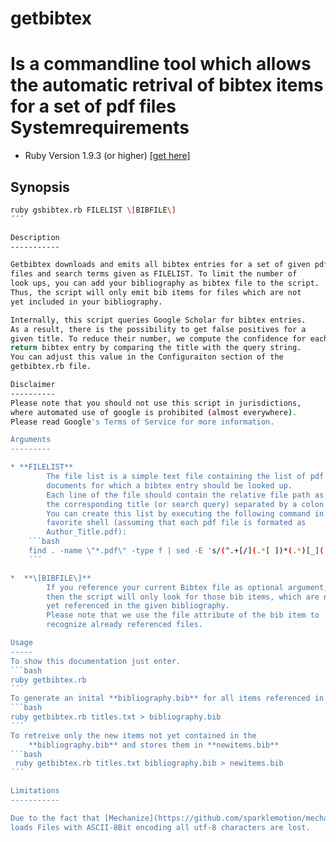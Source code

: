 getbibtex
=========
 Is a commandline tool which allows the automatic retrival of bibtex
 items for a set of pdf files
Systemrequirements
==================

* Ruby Version 1.9.3 (or higher) [\[get here\]](https://www.ruby-lang.org/de/downloads/)

Synopsis
--------
```bash
ruby gsbibtex.rb FILELIST \[BIBFILE\]
´´´

Description
-----------

Getbibtex downloads and emits all bibtex entries for a set of given pdf
files and search terms given as FILELIST. To limit the number of
look ups, you can add your bibliography as bibtex file to the script.
Thus, the script will only emit bib items for files which are not
yet included in your bibliography.

Internally, this script queries Google Scholar for bibtex entries.
As a result, there is the possibility to get false positives for a 
given title. To reduce their number, we compute the confidence for each
return bibtex entry by comparing the title with the query string.
You can adjust this value in the Configuraiton section of the 
getbibtex.rb file.

Disclaimer
---------- 
Please note that you should not use this script in jurisdictions,
where automated use of google is prohibited (almost everywhere).
Please read Google's Terms of Service for more information.

Arguments
---------

* **FILELIST**  
		The file list is a simple text file containing the list of pdf 
		documents for which a bibtex entry should be looked up.
		Each line of the file should contain the relative file path as well as
		the corresponding title (or search query) separated by a colon (:).
		You can create this list by executing the following command in your
		favorite shell (assuming that each pdf file is formated as 
		Author_Title.pdf):
    ```bash
    find . -name \"*.pdf\" -type f | sed -E 's/(^.+[/](.*[ ])*(.*)[_](.*)[.]pdf)/\\1:\\4/' > titles.txt
    ´´´

*  **\[BIBFILE\]**  
		If you reference your current Bibtex file as optional argument,
		then the script will only look for those bib items, which are not 
		yet referenced in the given bibliography.
		Please note that we use the file attribute of the bib item to
		recognize already referenced files.

Usage
-----
To show this documentation just enter.
```bash
ruby getbibtex.rb
´´´
To generate an inital **bibliography.bib** for all items referenced in the **titles.txt** file
```bash
ruby getbibtex.rb titles.txt > bibliography.bib
´´´
To retreive only the new items not yet contained in the 
    **bibliography.bib** and stores them in **newitems.bib**
```bash
 ruby getbibtex.rb titles.txt bibliography.bib > newitems.bib
´´´

Limitations
-----------

Due to the fact that [Mechanize](https://github.com/sparklemotion/mechanize)
loads Files with ASCII-8Bit encoding all utf-8 characters are lost.
